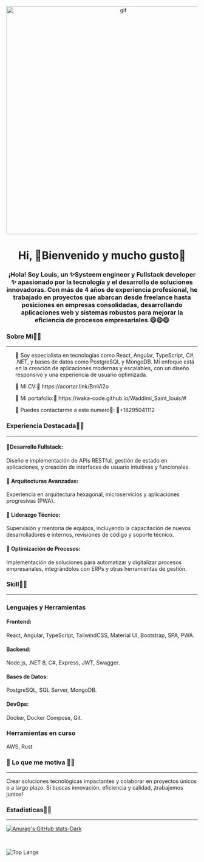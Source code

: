 
 <!--
**waka-code/waka-code** is a ✨ _special_ ✨ repository because its `README.md` (this file) appears on your GitHub profile.

Here are some ideas to get you started:

- 🔭 I’m currently working on ...
- 🌱 I’m currently learning ...
- 👯 I’m looking to collaborate on ...
- 🤔 I’m looking for help with ...
- 💬 Ask me about ...
- 📫 How to reach me: ...
- 😄 Pronouns: ...
- ⚡ Fun fact: ...
-->
<div align="center" id="logo">
  <img
    src="https://media.giphy.com/media/RbDKaczqWovIugyJmW/giphy.gif"
    alt="gif"
    width="600"
  />

  <h1 align="center">Hi, 👋Bienvenido y mucho gusto👋</h1>
  <h3 align="center">
    ¡Hola! Soy Louis, un ✨Systeem engineer y Fullstack developer ✨ apasionado por la tecnología y el desarrollo de soluciones innovadoras. Con más de 4 años de experiencia profesional, he trabajado en proyectos que abarcan desde freelance hasta posiciones en empresas consolidadas, desarrollando aplicaciones web y sistemas robustos para mejorar la eficiencia de procesos empresariales.😄😄😄
  </h3>
</div>


### Sobre Mi👋👋

<div id="about">
  <hr/>
  <ul>
    🔭 Soy especialista en tecnologías como React, Angular, TypeScript, C#, .NET, y bases de datos como PostgreSQL y MongoDB. Mi enfoque está en la creación de aplicaciones modernas y escalables, con un diseño responsivo y una experiencia de usuario optimizada.
  </ul>
    <ul>
    🔭 Mi CV:💬 https://acortar.link/BmVi2o
  </ul>
  <ul>
    🔭 Mi portafolio:💬 https://waka-code.github.io/Waddimi_Saint_louis/#
  </ul>
  <ul>
    💬 Puedes contactarme a este numero💬: 👋+18295041112
  </ul>
</div>

### Experiencia Destacada👋👋

<div id="experience">
  <hr/>
  <p>
     <h4>🔭Desarrollo Fullstack:</h4> Diseño e implementación de APIs RESTful, gestión de estado en aplicaciones, y creación de interfaces de usuario intuitivas y funcionales.
    <br>
     <h4>🔭 Arquitecturas Avanzadas:</h4>Experiencia en arquitectura hexagonal, microservicios y aplicaciones progresivas (PWA).
    <br>
     <h4>🔭 Liderazgo Técnico:</h4>Supervisión y mentoría de equipos, incluyendo la capacitación de nuevos desarrolladores e internos, revisiones de código y soporte técnico.
    <br>
     <h4>🔭 Optimización de Procesos:</h4>Implementación de soluciones para automatizar y digitalizar procesos empresariales, integrándolos con ERPs y otras herramientas de gestión.
  </p>
</div>


### Skill👋👋

<div align="left">
 <hr/>
  <h3>Lenguajes y Herramientas</h3>
  <span><h4>Frontend:</h4>React, Angular, TypeScript, TailwindCSS, Material UI, Bootstrap, SPA, PWA.</span>
    <br>
  <span><h4>Backend:</h4>Node.js, .NET 8, C#, Express, JWT, Swagger.</span>
    <br>
  <span><h4>Bases de Datos:</h4>PostgreSQL, SQL Server, MongoDB.</span>
    <br>
  <span><h4>DevOps:</h4> Docker, Docker Compose, Git.</span>
    <br>
  <h3>Herramientas en curso</h3>
  <span>AWS, Rust</span>
</div>


### 🚀 Lo que me motiva 👋👋

<div align="left">
 <hr/>
 <p>Crear soluciones tecnológicas impactantes y colaborar en proyectos únicos o a largo plazo. Si buscas innovación, eficiencia y calidad, ¡trabajemos juntos!</p>
</div>


### Estadisticas👋👋

  <hr/>

[![Anurag's GitHub stats-Dark](https://github-readme-stats.vercel.app/api?username=waka-code&show_icons=true&theme=dark#gh-dark-mode-only)](https://github.com/anuraghazra/github-readme-stats#gh-dark-mode-only)

<br>

![Top Langs](https://github-readme-stats.vercel.app/api/top-langs/?username=waka-code&exclude_repo=github-readme-stats,anuraghazra.github.io)
